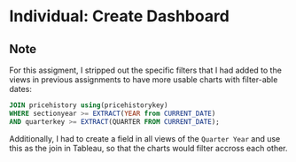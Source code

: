 # Individual: Create Dashboard
## Note
For this assigment, I stripped out the specific filters that I had added to the views in previous assignments to have more usable charts with filter-able dates:

```sql
JOIN pricehistory using(pricehistorykey)
WHERE sectionyear >= EXTRACT(YEAR from CURRENT_DATE)
AND quarterkey >= EXTRACT(QUARTER FROM CURRENT_DATE);
```

Additionally, I had to create a field in all views of the `Quarter Year` and use this as the join in Tableau, so that the charts would filter accross each other.
